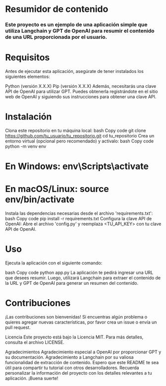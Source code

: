 # Resumidor de contenido



 ### Este proyecto es un ejemplo de una aplicación simple que utiliza Langchain y GPT de OpenAI para resumir el contenido de una URL proporcionada por el usuario.

# Requisitos
Antes de ejecutar esta aplicación, asegúrate de tener instalados los siguientes elementos:

Python (versión X.X.X)
Pip (versión X.X.X)
Además, necesitarás una clave API de OpenAI para utilizar GPT. Puedes obtenerla registrándote en el sitio web de OpenAI y siguiendo sus instrucciones para obtener una clave API.

# Instalación
Clona este repositorio en tu máquina local:
bash
Copy code
git clone https://github.com/tu_usuario/tu_repositorio.git
cd tu_repositorio
Crea un entorno virtual (opcional pero recomendado) y actívalo:
bash
Copy code
python -m venv env
# En Windows: env\Scripts\activate
# En macOS/Linux: source env/bin/activate
Instala las dependencias necesarias desde el archivo 'requirements.txt':
bash
Copy code
pip install -r requirements.txt
Configura la clave API de OpenAI:
Abre el archivo 'config.py' y reemplaza <TU_API_KEY> con tu clave API de OpenAI.

# Uso
Ejecuta la aplicación con el siguiente comando:

bash
Copy code
python app.py
La aplicación te pedirá ingresar una URL que desees resumir. Luego, utilizará Langchain para extraer el contenido de la URL y GPT de OpenAI para generar un resumen del contenido.

# Contribuciones
¡Las contribuciones son bienvenidas! Si encuentras algún problema o quieres agregar nuevas características, por favor crea un issue o envía un pull request.

Licencia
Este proyecto está bajo la Licencia MIT. Para más detalles, consulta el archivo LICENSE.

Agradecimientos
Agradecimiento especial a OpenAI por proporcionar GPT y su documentación.
Agradecimiento a Langchain por su valiosa funcionalidad de extracción de contenido.
Espero que este README te sea útil para compartir tu tutorial con otros desarrolladores. Recuerda personalizar la información del proyecto con los detalles relevantes a tu aplicación. ¡Buena suerte!

